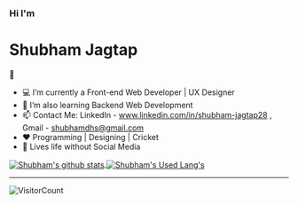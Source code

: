 ### Hi I'm <h1>Shubham Jagtap</h1>👋

<br/>

- 💻 I’m currently a Front-end Web Developer | UX Designer
- 🌱 I’m also learning Backend Web Development
- 📫 Contact Me: LinkedIn - www.linkedin.com/in/shubham-jagtap28 , Gmail - shubhamdhs@gmail.com
- ❤️ Programming | Designing | Cricket
- 📵 Lives life without Social Media

<a href="https://github.com/shubh0294">
 <img align="center" src="https://github-readme-stats.vercel.app/api?username=shubh0294&show_icons=true&theme=light&line_height=27" alt="Shubham's github stats"/>
</a>


<a href="https://github.com/iadwait">
 <img align="center" src="https://github-readme-stats.vercel.app/api/top-langs/?username=shubh0294&layout=compact&theme=chartreuse-light" alt="Shubham's Used Lang's"/>
</a>
<hr>


![VisitorCount](https://profile-counter.glitch.me/shubh0294/count.svg)
